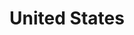 ---
title: "United States"
hashtag: "united-states"
subdivision-of:
  - North America
tags:
  - American
  - Country
  - North America
---